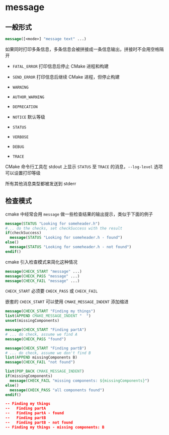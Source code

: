 
# message

## 一般形式

```cmake
message([<mode>] "message text" ...)
```

如果同时打印多条信息，多条信息会被拼接成一条信息输出，拼接时不会用空格隔开

- `FATAL_ERROR` 打印信息后停止 CMake 进程和构建

- `SEND_ERROR` 打印信息后继续 CMake 进程，但停止构建

- `WARNING`

- `AUTHOR_WARNING`

- `DEPRECATION`

- `NOTICE` 默认等级

- `STATUS`

- `VERBOSE`

- `DEBUG`

- `TRACE`

CMake 命令行工具在 stdout 上显示 `STATUS` 至 `TRACE` 的消息，`--log-level` 选项可以设置打印等级

所有其他消息类型都被发送到 stderr

## 检查模式

cmake 中经常会用 `message` 做一些检查结果的输出提示，类似于下面的例子

```cmake
message(STATUS "Looking for someheader.h")
#... do the checks, set checkSuccess with the result
if(checkSuccess)
  message(STATUS "Looking for someheader.h - found")
else()
  message(STATUS "Looking for someheader.h - not found")
endif()
```

cmake 引入检查模式来简化这种情况

```cmake
message(CHECK_START "message" ...)
message(CHECK_PASS "message" ...)
message(CHECK_FAIL "message" ...)
```

`CHECK_START` 必须要 `CHECK_PASS` 或 `CHECK_FAIL`

嵌套的 `CHECK_START` 可以使用 `CMAKE_MESSAGE_INDENT` 添加缩进

```cmake
message(CHECK_START "Finding my things")
list(APPEND CMAKE_MESSAGE_INDENT "  ")
unset(missingComponents)

message(CHECK_START "Finding partA")
# ... do check, assume we find A
message(CHECK_PASS "found")

message(CHECK_START "Finding partB")
# ... do check, assume we don't find B
list(APPEND missingComponents B)
message(CHECK_FAIL "not found")

list(POP_BACK CMAKE_MESSAGE_INDENT)
if(missingComponents)
  message(CHECK_FAIL "missing components: ${missingComponents}")
else()
  message(CHECK_PASS "all components found")
endif()

-- Finding my things
--   Finding partA
--   Finding partA - found
--   Finding partB
--   Finding partB - not found
-- Finding my things - missing components: B
```


